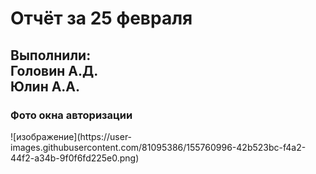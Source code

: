<h1>Отчёт за 25 февраля</h1>
<h2>Выполнили:<br><b>Головин А.Д.<br>Юлин А.А.</b></h2>
<h3>Фото окна авторизации</h3>
![изображение](https://user-images.githubusercontent.com/81095386/155760996-42b523bc-f4a2-44f2-a34b-9f0f6fd225e0.png)
<br>

